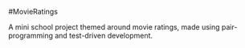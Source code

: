 #MovieRatings

A mini school project themed around movie ratings, made using pair-programming and test-driven development.
